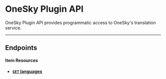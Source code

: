 # OneSky Plugin API

OneSky Plugin API provides programmatic access to OneSky's translation service.

***

## Endpoints

#### Item Resources

- **[<code>GET</code> languages](https://github.com/onesky/api-documentation-plugin/blob/master/endpoints/item/GET_items.md)**

